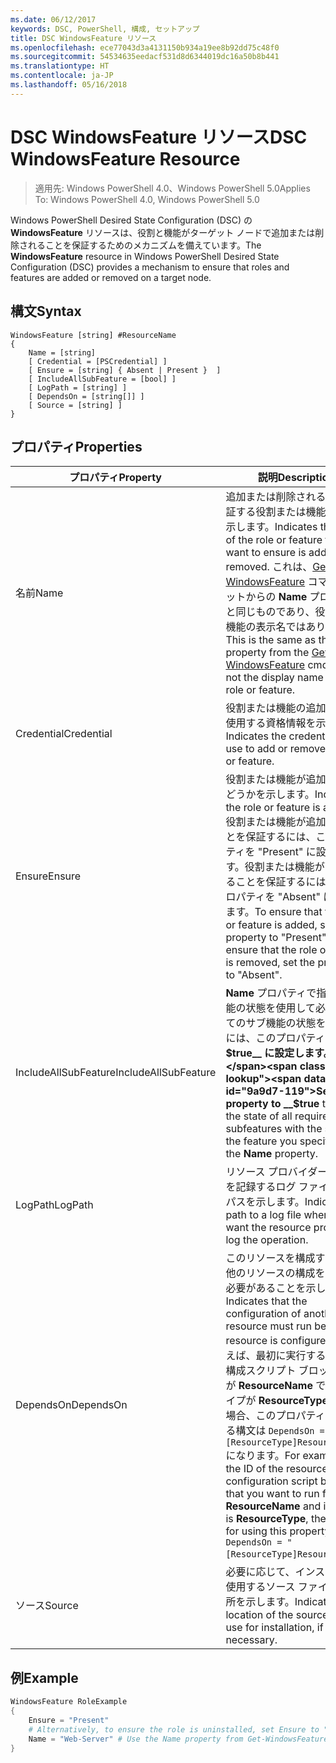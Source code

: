 ```yaml
---
ms.date: 06/12/2017
keywords: DSC, PowerShell, 構成, セットアップ
title: DSC WindowsFeature リソース
ms.openlocfilehash: ece77043d3a4131150b934a19ee8b92dd75c48f0
ms.sourcegitcommit: 54534635eedacf531d8d6344019dc16a50b8b441
ms.translationtype: HT
ms.contentlocale: ja-JP
ms.lasthandoff: 05/16/2018
---
```

# <a name="dsc-windowsfeature-resource"></a><span data-ttu-id="9a9d7-103">DSC WindowsFeature リソース</span><span class="sxs-lookup"><span data-stu-id="9a9d7-103">DSC WindowsFeature Resource</span></span>

> <span data-ttu-id="9a9d7-104">適用先: Windows PowerShell 4.0、Windows PowerShell 5.0</span><span class="sxs-lookup"><span data-stu-id="9a9d7-104">Applies To: Windows PowerShell 4.0, Windows PowerShell 5.0</span></span>

<span data-ttu-id="9a9d7-105">Windows PowerShell Desired State Configuration (DSC) の **WindowsFeature** リソースは、役割と機能がターゲット ノードで追加または削除されることを保証するためのメカニズムを備えています。</span><span class="sxs-lookup"><span data-stu-id="9a9d7-105">The **WindowsFeature** resource in Windows PowerShell Desired State Configuration (DSC) provides a mechanism to ensure that roles and features are added or removed on a target node.</span></span>

## <a name="syntax"></a><span data-ttu-id="9a9d7-106">構文</span><span class="sxs-lookup"><span data-stu-id="9a9d7-106">Syntax</span></span>

```
WindowsFeature [string] #ResourceName
{
    Name = [string]
    [ Credential = [PSCredential] ]
    [ Ensure = [string] { Absent | Present }  ]
    [ IncludeAllSubFeature = [bool] ]
    [ LogPath = [string] ]
    [ DependsOn = [string[]] ]
    [ Source = [string] ]
}
```

## <a name="properties"></a><span data-ttu-id="9a9d7-107">プロパティ</span><span class="sxs-lookup"><span data-stu-id="9a9d7-107">Properties</span></span>

|  <span data-ttu-id="9a9d7-108">プロパティ</span><span class="sxs-lookup"><span data-stu-id="9a9d7-108">Property</span></span>  |  <span data-ttu-id="9a9d7-109">説明</span><span class="sxs-lookup"><span data-stu-id="9a9d7-109">Description</span></span>   |
|---|---|
| <span data-ttu-id="9a9d7-110">名前</span><span class="sxs-lookup"><span data-stu-id="9a9d7-110">Name</span></span>| <span data-ttu-id="9a9d7-111">追加または削除されることを保証する役割または機能の名前を示します。</span><span class="sxs-lookup"><span data-stu-id="9a9d7-111">Indicates the name of the role or feature that you want to ensure is added or removed.</span></span> <span data-ttu-id="9a9d7-112">これは、[Get-WindowsFeature](/powershell/module/servermanager/Get-WindowsFeature) コマンドレットからの __Name__ プロパティと同じものであり、役割または機能の表示名ではありません。</span><span class="sxs-lookup"><span data-stu-id="9a9d7-112">This is the same as the __Name__ property from the [Get-WindowsFeature](/powershell/module/servermanager/Get-WindowsFeature) cmdlet, and not the display name of the role or feature.</span></span>|
| <span data-ttu-id="9a9d7-113">Credential</span><span class="sxs-lookup"><span data-stu-id="9a9d7-113">Credential</span></span>| <span data-ttu-id="9a9d7-114">役割または機能の追加や削除に使用する資格情報を示します。</span><span class="sxs-lookup"><span data-stu-id="9a9d7-114">Indicates the credentials to use to add or remove the role or feature.</span></span>|
| <span data-ttu-id="9a9d7-115">Ensure</span><span class="sxs-lookup"><span data-stu-id="9a9d7-115">Ensure</span></span>| <span data-ttu-id="9a9d7-116">役割または機能が追加されるかどうかを示します。</span><span class="sxs-lookup"><span data-stu-id="9a9d7-116">Indicates if the role or feature is added.</span></span> <span data-ttu-id="9a9d7-117">役割または機能が追加されることを保証するには、このプロパティを "Present" に設定します。役割または機能が削除されることを保証するには、このプロパティを "Absent" に設定します。</span><span class="sxs-lookup"><span data-stu-id="9a9d7-117">To ensure that the role or feature is added, set this property to "Present" To ensure that the role or feature is removed, set the property to "Absent".</span></span>|
| <span data-ttu-id="9a9d7-118">IncludeAllSubFeature</span><span class="sxs-lookup"><span data-stu-id="9a9d7-118">IncludeAllSubFeature</span></span>| <span data-ttu-id="9a9d7-119">__Name__ プロパティで指定した機能の状態を使用して必要なすべてのサブ機能の状態を保証するには、このプロパティを __$true__ に設定します。</span><span class="sxs-lookup"><span data-stu-id="9a9d7-119">Set this property to __$true__ to ensure the state of all required subfeatures with the state of the feature you specify with the __Name__ property.</span></span>|
| <span data-ttu-id="9a9d7-120">LogPath</span><span class="sxs-lookup"><span data-stu-id="9a9d7-120">LogPath</span></span>| <span data-ttu-id="9a9d7-121">リソース プロバイダーの操作を記録するログ ファイルへのパスを示します。</span><span class="sxs-lookup"><span data-stu-id="9a9d7-121">Indicates the path to a log file where you want the resource provider to log the operation.</span></span>|
| <span data-ttu-id="9a9d7-122">DependsOn</span><span class="sxs-lookup"><span data-stu-id="9a9d7-122">DependsOn</span></span>| <span data-ttu-id="9a9d7-123">このリソースを構成する前に、他のリソースの構成を実行する必要があることを示します。</span><span class="sxs-lookup"><span data-stu-id="9a9d7-123">Indicates that the configuration of another resource must run before this resource is configured.</span></span> <span data-ttu-id="9a9d7-124">たとえば、最初に実行するリソース構成スクリプト ブロックの ID が __ResourceName__ で、そのタイプが __ResourceType__ である場合、このプロパティを使用する構文は `DependsOn = "[ResourceType]ResourceName"` になります。</span><span class="sxs-lookup"><span data-stu-id="9a9d7-124">For example, if the ID of the resource configuration script block that you want to run first is __ResourceName__ and its type is __ResourceType__, the syntax for using this property is `DependsOn = "[ResourceType]ResourceName"`.</span></span>|
| <span data-ttu-id="9a9d7-125">ソース</span><span class="sxs-lookup"><span data-stu-id="9a9d7-125">Source</span></span>| <span data-ttu-id="9a9d7-126">必要に応じて、インストールに使用するソース ファイルの場所を示します。</span><span class="sxs-lookup"><span data-stu-id="9a9d7-126">Indicates the location of the source file to use for installation, if necessary.</span></span>|

## <a name="example"></a><span data-ttu-id="9a9d7-127">例</span><span class="sxs-lookup"><span data-stu-id="9a9d7-127">Example</span></span>
```powershell
WindowsFeature RoleExample
{
    Ensure = "Present"
    # Alternatively, to ensure the role is uninstalled, set Ensure to "Absent"
    Name = "Web-Server" # Use the Name property from Get-WindowsFeature
}
```
